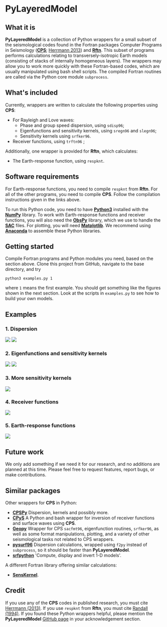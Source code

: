 # PyLayeredModel
## What it is
**PyLayeredModel** is a collection of Python wrappers for a small subset of the seismological codes found in the Fortran packages Computer Programs in Seismology ([**CPS**](http://www.eas.slu.edu/eqc/eqccps.html); [Herrmann 2013](https://doi.org/10.1785/0220110096)) and [**Rftn**](http://eqseis.geosc.psu.edu/cammon/HTML/RftnDocs/rftn01.html). This subset of programs performs calculations relating to transversely-isotropic Earth models (consisting of stacks of internally homogeneous layers). The wrappers may allow you to work more quickly with these Fortran-based codes, which are usually manipulated using bash shell scripts. The compiled Fortran routines are called via the Python core module `subprocess`.

## What's included
Currently, wrappers are written to calculate the following properties using **CPS**:

* For Rayleigh and Love waves:
  * Phase and group speed dispersion, using `sdisp96`;
  * Eigenfunctions and sensitivity kernels, using `sregn96` and `slegn96`;
  * Sensitivity kernels using `srfker96`.
* Receiver functions, using `trftn96` ;

Additionally, one wrapper is provided for **Rftn**, which calculates:

* The Earth-response function, using `respknt`. 

## Software requirements
For Earth-response functions, you need to compile `respknt` from **Rftn**. For all of the other programs, you need to compile **CPS**. Follow the compilation instructions given in the links above.

To run this Python code, you need to have [**Python3**](https://www.python.org/) installed with the [**NumPy**](https://numpy.org/) library. To work with Earth-response functions and receiver functions, you will also need the [**ObsPy**](https://github.com/obspy/obspy/wiki) library, which we use to handle the [**SAC**](http://ds.iris.edu/files/sac-manual/) files. For plotting, you will need [**Matplotlib**](https://matplotlib.org/). We recommend using [**Anaconda**](https://www.anaconda.com/) to assemble these Python libraries.


## Getting started

Compile Fortran programs and Python modules you need, based on the section above. Clone this project from GitHub, navigate to the base directory, and try

`python3 examples.py 1`

where `1` means the first example. You should get something like the figures shown in the next section. Look at the scripts in `examples.py` to see how to build your own models.

## Examples

### 1. Dispersion

![](example_plots/example_1_fig_1.png)
![](example_plots/example_1_fig_2.png)

### 2. Eigenfunctions and sensitivity kernels

![](example_plots/example_2_fig_1.png)
![](example_plots/example_2_fig_2.png)

### 3. More sensitivity kernels

![](example_plots/example_3.png)

### 4. Receiver functions

![](example_plots/example_4.png)

### 5. Earth-response functions

![](example_plots/example_5.png)

## Future work

We only add something if we need it for our research, and no additions are planned at this time. Please feel free to request features, report bugs, or make contributions.

## Similar packages

Other wrappers for **CPS** in Python:

* [**CPSPy**](https://github.com/NoisyLeon/CPSPy) Dispersion, kernels and possibly more.
* [**CPyS**](https://github.com/kmch/CPyS) A Python and bash wrapper for inversion of receiver functions and surface waves using **CPS**.
* [**Geopy**](https://github.com/HouseJaay/Geopy) Wrapper for CPS `sacfmt96`, eigenfunction routines, `srfker96`, as well as some format manipulations, plotting, and a variety of other seismological tasks not related to CPS wrappers.
* [**pysurf96**](https://github.com/miili/pysurf96) Dispersion calculations, wrapped using `f2py` instead of `subprocess`, so it should be faster than **PyLayeredModel**.
* [**srfpython**](https://github.com/obsmax/srfpython) 'Compute, display and invert 1-D models'.

A different Fortran library offering similar calculations:

* [**SensKernel**](https://github.com/NoiseCIEI/SensKernel).

## Credit

If you use any of the **CPS** codes in published research, you must cite [Herrmann (2013)](https://doi.org/10.1785/0220110096). If you use `respknt` from **Rftn**, you must cite [Randall (1994)](https://doi.org/10.1111/j.1365-246X.1994.tb04687.x). If you found these Python wrappers helpful, please mention the **PyLayeredModel** [GitHub page](https://github.com/harrymd/PyLayeredModel) in your acknowledgement section.
